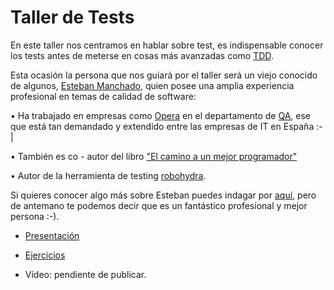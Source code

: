 # Taller de Tests

En este taller nos centramos en hablar sobre test, es indispensable conocer los tests antes de meterse en cosas más avanzadas como [TDD](https://en.wikipedia.org/wiki/Test-driven_development).

Esta ocasión la persona que nos guiará por el taller será un viejo conocido de algunos, [Esteban Manchado](https://www.twitter.com/estebanm), quien posee una amplia experiencia profesional en temas de calidad de software:

• Ha trabajado en empresas como [Opera](http://www.opera.com/) en el departamento de [QA](https://en.wikipedia.org/wiki/Quality_assurance), ese que está tan demandado y extendido entre las empresas de IT en España :-|

• También es co - autor del libro ["El camino a un mejor programador"](https://leanpub.com/camino-mejor-programador)

• Autor de la herramienta de testing [robohydra](http://robohydra.org/).

Si quieres conocer algo más sobre Esteban puedes indagar por [aquí](http://www.demiurgo.org/), pero de antemano te podemos decir que es un fantástico profesional y mejor persona :-). 


* [Presentación](intro-testing.pdf)

* [Ejercicios](ejercicio.zip)

* Vídeo: pendiente de publicar.
